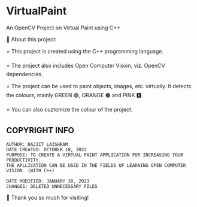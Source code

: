 # VirtualPaint
An OpenCV Project on Virtual Paint using C++

💫 About this project:

⭐ This project is created using the C++ programming language.

⭐ The project also includes Open Computer Vision, viz. OpenCV dependencies.

⭐ The project can be used to paint objects, images, etc. virtually. It detects the colours, mainly GREEN 🟢, ORANGE 🟠 and PINK 🅰️.

⭐ You can also cuztomize the colour of the project.

## COPYRIGHT INFO

    AUTHOR: RAJJIT LAISHRAM
    DATE CREATED: OCTOBER 18, 2022
    PURPOSE: TO CREATE A VIRTUAL PAINT APPLICATION FOR INCREASING YOUR PRODUCTIVITY.
    THE APLLICATION CAN BE USED IN THE FIELDS OF LEARNING OPEN COMPUTER VISION. (WITH C++)
    
    DATE MODIFIED: JANUARY 30, 2023
    CHANGES: DELETED UNNECESSARY FILES
        
        
🤗 Thank you so much for visiting!
